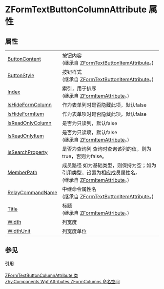 # ZFormTextButtonColumnAttribute 属性




## 属性
<table>
<tr>
<td><a href="P_Zhy_Components_Wpf_Attributes_ZFormItems_ZFormTextButtonItemAttribute_ButtonContent.md">ButtonContent</a></td>
<td>按钮内容<br />(继承自 <a href="T_Zhy_Components_Wpf_Attributes_ZFormItems_ZFormTextButtonItemAttribute.md">ZFormTextButtonItemAttribute</a>。)</td></tr>
<tr>
<td><a href="P_Zhy_Components_Wpf_Attributes_ZFormItems_ZFormTextButtonItemAttribute_ButtonStyle.md">ButtonStyle</a></td>
<td>按钮样式<br />(继承自 <a href="T_Zhy_Components_Wpf_Attributes_ZFormItems_ZFormTextButtonItemAttribute.md">ZFormTextButtonItemAttribute</a>。)</td></tr>
<tr>
<td><a href="P_Zhy_Components_Wpf_Attributes_Bases_ZFormItemAttribute_Index.md">Index</a></td>
<td>索引，用于排序<br />(继承自 <a href="T_Zhy_Components_Wpf_Attributes_Bases_ZFormItemAttribute.md">ZFormItemAttribute</a>。)</td></tr>
<tr>
<td><a href="P_Zhy_Components_Wpf_Attributes_ZFormColumns_ZFormTextButtonColumnAttribute_IsHideFormColumn.md">IsHideFormColumn</a></td>
<td>作为表单列时是否隐藏此项，默认false</td></tr>
<tr>
<td><a href="P_Zhy_Components_Wpf_Attributes_ZFormColumns_ZFormTextButtonColumnAttribute_IsHideFormItem.md">IsHideFormItem</a></td>
<td>作为表单项时是否隐藏此项，默认false</td></tr>
<tr>
<td><a href="P_Zhy_Components_Wpf_Attributes_ZFormColumns_ZFormTextButtonColumnAttribute_IsReadOnlyColumn.md">IsReadOnlyColumn</a></td>
<td>是否为只读列，默认false</td></tr>
<tr>
<td><a href="P_Zhy_Components_Wpf_Attributes_Bases_ZFormItemAttribute_IsReadOnlyItem.md">IsReadOnlyItem</a></td>
<td>是否为只读项，默认false<br />(继承自 <a href="T_Zhy_Components_Wpf_Attributes_Bases_ZFormItemAttribute.md">ZFormItemAttribute</a>。)</td></tr>
<tr>
<td><a href="P_Zhy_Components_Wpf_Attributes_ZFormColumns_ZFormTextButtonColumnAttribute_IsSearchProperty.md">IsSearchProperty</a></td>
<td>是否为查询列 查询时查询该列的值，则为true，否则为false。</td></tr>
<tr>
<td><a href="P_Zhy_Components_Wpf_Attributes_Bases_ZFormItemAttribute_MemberPath.md">MemberPath</a></td>
<td>成员路径 如为基础类型，则保持为空；如为引用类型，设置为相应成员属性名。<br />(继承自 <a href="T_Zhy_Components_Wpf_Attributes_Bases_ZFormItemAttribute.md">ZFormItemAttribute</a>。)</td></tr>
<tr>
<td><a href="P_Zhy_Components_Wpf_Attributes_ZFormItems_ZFormTextButtonItemAttribute_RelayCommandName.md">RelayCommandName</a></td>
<td>中继命令属性名<br />(继承自 <a href="T_Zhy_Components_Wpf_Attributes_ZFormItems_ZFormTextButtonItemAttribute.md">ZFormTextButtonItemAttribute</a>。)</td></tr>
<tr>
<td><a href="P_Zhy_Components_Wpf_Attributes_Bases_ZFormItemAttribute_Title.md">Title</a></td>
<td>标题<br />(继承自 <a href="T_Zhy_Components_Wpf_Attributes_Bases_ZFormItemAttribute.md">ZFormItemAttribute</a>。)</td></tr>
<tr>
<td><a href="P_Zhy_Components_Wpf_Attributes_ZFormColumns_ZFormTextButtonColumnAttribute_Width.md">Width</a></td>
<td>列宽度</td></tr>
<tr>
<td><a href="P_Zhy_Components_Wpf_Attributes_ZFormColumns_ZFormTextButtonColumnAttribute_WidthUnit.md">WidthUnit</a></td>
<td>列宽度单位</td></tr>
</table>

## 参见


#### 引用
<a href="T_Zhy_Components_Wpf_Attributes_ZFormColumns_ZFormTextButtonColumnAttribute.md">ZFormTextButtonColumnAttribute 类</a>  
<a href="N_Zhy_Components_Wpf_Attributes_ZFormColumns.md">Zhy.Components.Wpf.Attributes.ZFormColumns 命名空间</a>  
